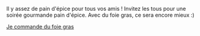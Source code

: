 Il y assez de pain d'épice pour tous vos amis ! Invitez les tous pour une soirée gourmande pain d'épice.
Avec du foie gras, ce sera encore mieux :)

[Je commande du foie gras](../foie-gras/foie-gras.md)
